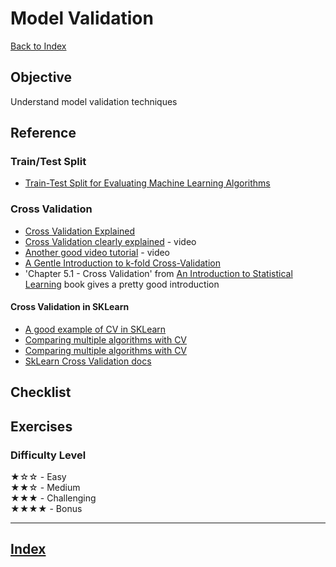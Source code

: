 # Model Validation

[Back to Index](../README.md)

## Objective

Understand model validation techniques

## Reference

### Train/Test Split

* [Train-Test Split for Evaluating Machine Learning Algorithms](https://machinelearningmastery.com/train-test-split-for-evaluating-machine-learning-algorithms/)

### Cross Validation

* [Cross Validation Explained](https://medium.com/@zstern/k-fold-cross-validation-explained-5aeba90ebb3)
* [Cross Validation clearly explained](https://www.youtube.com/watch?v=fSytzGwwBVw&vl=en) - video
* [Another good video tutorial](https://www.youtube.com/watch?v=gJo0uNL-5Qw) - video
* [A Gentle Introduction to k-fold Cross-Validation](https://machinelearningmastery.com/k-fold-cross-validation/)
* 'Chapter 5.1 - Cross Validation' from [An Introduction to Statistical Learning]((http://faculty.marshall.usc.edu/gareth-james/ISL/)) book gives a pretty good introduction

#### Cross Validation in SKLearn

* [A good example of CV in SKLearn](https://www.pluralsight.com/guides/validating-machine-learning-models-scikit-learn)
* [Comparing multiple algorithms with CV](https://machinelearningmastery.com/compare-machine-learning-algorithms-python-scikit-learn/)
* [Comparing multiple algorithms with CV](https://towardsdatascience.com/quickly-test-multiple-models-a98477476f0)
* [SkLearn Cross Validation docs](https://scikit-learn.org/stable/modules/cross_validation.html)

## Checklist


## Exercises

### Difficulty Level

★☆☆  - Easy  
★★☆  - Medium  
★★★  - Challenging  
★★★★ - Bonus

---

## [Index](../README.md)
